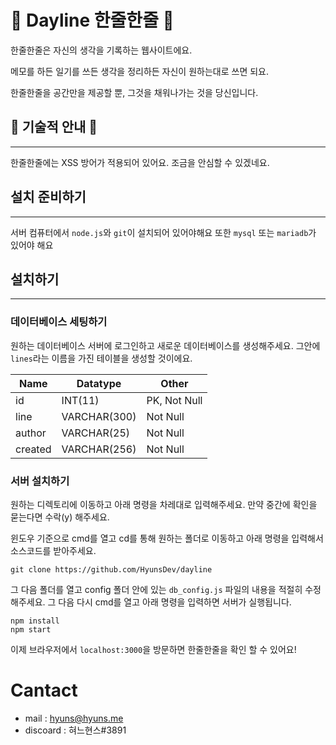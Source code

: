 # 📒 Dayline 한줄한줄 📒
한줄한줄은 자신의 생각을 기록하는 웹사이트에요.

메모를 하든 일기를 쓰든 생각을 정리하든 자신이 원하는대로 쓰면 되요.

한줄한줄을 공간만을 제공할 뿐, 그것을 채워나가는 것을 당신입니다.

## 🤖 기술적 안내 🤖
---
한줄한줄에는 XSS 방어가 적용되어 있어요. 조금을 안심할 수 있겠네요.

## 설치 준비하기
---
서버 컴퓨터에서 `node.js`와 `git`이 설치되어 있어야해요
또한 `mysql` 또는 `mariadb`가 있어야 해요

## 설치하기
---
### 데이터베이스 세팅하기
원하는 데이터베이스 서버에 로그인하고 새로운 데이터베이스를 생성해주세요. 그안에 `lines`라는 이름을 가진 테이블을 생성할 것이에요. 

|Name|Datatype|Other|
|---|---|---|
|id|INT(11)|PK, Not Null|
|line|VARCHAR(300)|Not Null|
|author|VARCHAR(25)|Not Null|
|created|VARCHAR(256)|Not Null|

### 서버 설치하기
원하는 디렉토리에 이동하고 아래 명령을 차레대로 입력해주세요. 만약 중간에 확인을 묻는다면 수락(y) 해주세요.

윈도우 기준으로 cmd를 열고 cd를 통해 원하는 폴더로 이동하고 아래 명령을 입력해서 소스코드를 받아주세요.

    git clone https://github.com/HyunsDev/dayline

그 다음 폴더를 열고 config 폴더 안에 있는 `db_config.js` 파일의 내용을 적절히 수정해주세요. 그 다음 다시 cmd를 열고 아래 명령을 입력하면 서버가 실행됩니다.

    npm install
    npm start

이제 브라우저에서 `localhost:3000`을 방문하면 한줄한줄을 확인 할 수 있어요!

# Cantact
* mail : hyuns@hyuns.me
* discoard : 혀느현스#3891



